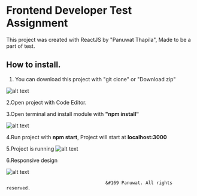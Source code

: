 # Frontend Developer Test Assignment

This project was created with ReactJS by "Panuwat Thapila", Made to be a part of test.

## How to install.
1. You can download this project with "git clone" or "Download zip"

![alt text](http://postto.me/216/4qh.png)

2.Open project with Code Editor.

3.Open terminal and install module with **"npm install"**

![alt text](http://postto.me/216/67e.png)

4.Run project with **npm start**, Project will start at **localhost:3000**

5.Project is running
![alt text](http://postto.me/216/676.png)


6.Responsive design

![alt text](http://postto.me/216/67f.png)


                                         &#169 Panuwat. All rights reserved.
